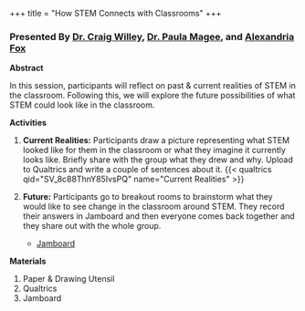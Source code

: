 +++
title = "How STEM Connects with Classrooms"
+++

### Presented By [Dr. Craig Willey](https://dehsi2022.netlify.app/background/meettheteam/#dr-craig-willey), [Dr. Paula Magee](https://dehsi2022.netlify.app/background/meettheteam/#dr-paula-magee), and [Alexandria Fox](https://dehsi2022.netlify.app/background/meettheteam/#alexandria-fox)

**Abstract**

In this session, participants will reflect on past & current realities of STEM in the classroom. Following this, we will explore the future possibilities of what STEM could look like in the classroom.

**Activities**
1. **Current Realities:** Participants draw a picture representing what STEM looked like for them in the classroom or what they imagine it currently looks like. Briefly share with the group what they drew and why. Upload to Qualtrics and write a couple of sentences about it.
{{< qualtrics qid="SV_8c88ThnY85IvsPQ" name="Current Realities" >}}

2. **Future:** Participants go to breakout rooms to brainstorm what they would like to see change in the classroom around STEM. They record their answers in Jamboard and then everyone comes back together and they share out with the whole group.
	* [Jamboard](https://jamboard.google.com/d/1vVaDnyJvUSBfBYW0HEa6C7AkzFm9iQwJoiy7I2vnbDg/edit?usp=sharing)

**Materials**
1. Paper & Drawing Utensil
2. Qualtrics
3. Jamboard